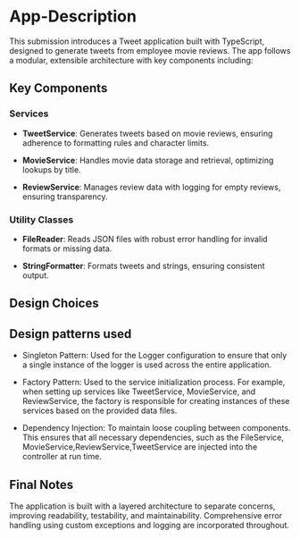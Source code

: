# App-Description

This submission introduces a Tweet application built with TypeScript, designed to generate tweets from employee movie reviews. The app follows a modular, extensible architecture with key components including:

## Key Components

### Services

- **TweetService**: Generates tweets based on movie reviews, ensuring adherence to formatting rules and character limits.
  
- **MovieService**: Handles movie data storage and retrieval, optimizing lookups by title.
  
- **ReviewService**: Manages review data with logging for empty reviews, ensuring transparency.

### Utility Classes

- **FileReader**: Reads JSON files with robust error handling for invalid formats or missing data.

- **StringFormatter**: Formats tweets and strings, ensuring consistent output.

## Design Choices

## Design patterns used

- Singleton Pattern: Used for the Logger configuration to ensure that only a single instance of the logger is used across the entire application. 

- Factory Pattern: Used to the service initialization process. For example, when setting up services like TweetService, MovieService, and ReviewService, the factory is responsible for creating instances of these services based on the provided data files.

- Dependency Injection: To maintain loose coupling between components. This ensures that all necessary dependencies, such as the FileService, MovieService,ReviewService,TweetService are injected into the controller at run time.

## Final Notes

The application is built with a layered architecture to separate concerns, improving readability, testability, and maintainability. Comprehensive error handling using custom exceptions and logging are incorporated throughout. 
